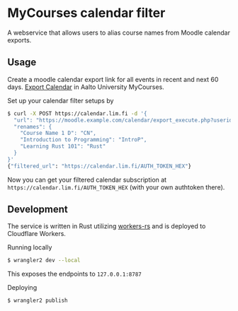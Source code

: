 # MyCourses calendar filter

A webservice that allows users to alias course names from Moodle calendar exports.

## Usage

Create a moodle calendar export link for all events in recent and next 60 days. [Export Calendar](https://mycourses.aalto.fi/calendar/export.php) in Aalto University MyCourses.

Set up your calendar filter setups by
```sh
$ curl -X POST https://calendar.lim.fi -d '{
  "url": "https://moodle.example.com/calendar/export_execute.php?userid=USER_ID_INT&authtoken=AUTH_TOKEN_HEX&preset_what=all&preset_time=recentupcoming",
  "renames": {
    "Course Name 1 D": "CN",
    "Introduction to Programming": "IntroP",
    "Learning Rust 101": "Rust"
  }
}'
{"filtered_url": "https://calendar.lim.fi/AUTH_TOKEN_HEX"}
```

Now you can get your filtered calendar subscription at `https://calendar.lim.fi/AUTH_TOKEN_HEX` (with your own authtoken there).

## Development

The service is written in Rust utilizing [workers-rs](https://github.com/cloudflare/workers-rs) and is deployed to Cloudflare Workers.

Running locally
```sh
$ wrangler2 dev --local
```
This exposes the endpoints to `127.0.0.1:8787`

Deploying
```sh
$ wrangler2 publish
```
